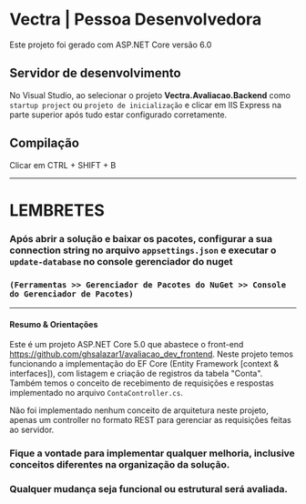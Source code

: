# Vectra | Pessoa Desenvolvedora 

Este projeto foi gerado com ASP.NET Core versão 6.0

## Servidor de desenvolvimento

No Visual Studio, ao selecionar o projeto **Vectra.Avaliacao.Backend** como `startup project` ou `projeto de inicialização` e clicar em IIS Express na parte superior após tudo estar configurado corretamente.

## Compilação

Clicar em CTRL + SHIFT + B

___
# LEMBRETES

### Após abrir a solução e baixar os pacotes, configurar a sua connection string no arquivo `appsettings.json` e executar o `update-database` no console gerenciador do nuget
### `(Ferramentas >> Gerenciador de Pacotes do NuGet >> Console do Gerenciador de Pacotes) `

___
#### Resumo & Orientações
Este é um projeto ASP.NET Core 5.0 que abastece o front-end https://github.com/ghsalazar1/avaliacao_dev_frontend. Neste projeto temos funcionando a implementação do EF Core (Entity Framework [context & interfaces]), com listagem e criação de registros da tabela "Conta". Também temos o conceito de recebimento de requisições e respostas implementado no arquivo `ContaController.cs`.

Não foi implementado nenhum conceito de arquitetura neste projeto, apenas um controller no formato REST para gerenciar as requisições feitas ao servidor.

### Fique a vontade para implementar qualquer melhoria, inclusive conceitos diferentes na organização da solução.
### Qualquer mudança seja funcional ou estrutural será avaliada.

